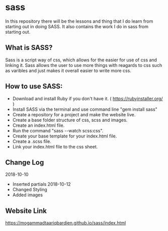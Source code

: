 # sass
In this repository there will be the lessons and thing that I do learn from starting out in doing SASS. It also contains the work I do in sass from starting out.

## What is SASS?
Sass is a script way of css, which allows for the easier for use of css and linking it. Sass allows the user to use more things with reagards to css such as varibles and just makes it overall easier to write more css.

## How to use SASS:

- Download and install Ruby if you don't have it. ( https://rubyinstaller.org/ )
- Install SASS via the terminal and use command line "gem install sass"
- Create a repository for a project and make the website live.
- Create a base folder structure of css, scss and images.
- Create an index.html file.
- Run the command "sass --watch scss:css".
- Create your base template for your index.html file.
- Create a .scss file.
- Link your index.html file to the css sheet. 

## Change Log
 2018-10-10
 - Inserted partials
 2018-10-12
 - Changed Styling
 - Added images

## Website Link
https://mogammadtaariqbardien.github.io/sass/index.html
